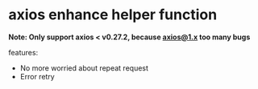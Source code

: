 # axios enhance helper function

**Note: Only support axios < v0.27.2, because axios@1.x too many bugs**

features:

- No more worried about repeat request
- Error retry
